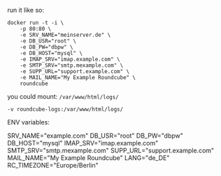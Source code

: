 
run it like so:

```
docker run -t -i \
    -p 80:80 \
    -e SRV_NAME="meinserver.de" \
    -e DB_USR="root" \
    -e DB_PW="dbpw" \
    -e DB_HOST="mysql" \
    -e IMAP_SRV="imap.example.com" \
    -e SMTP_SRV="smtp.mexample.com" \
    -e SUPP_URL="support.example.com" \
    -e MAIL_NAME="My Example Roundcube" \
    roundcube
```

you could mount: `/var/www/html/logs/`

```
-v roundcube-logs:/var/www/html/logs/
```


ENV variables:

SRV_NAME="example.com"
DB_USR="root"
DB_PW="dbpw"
DB_HOST="mysql"
IMAP_SRV="imap.example.com"
SMTP_SRV="smtp.mexample.com"
SUPP_URL="support.example.com"
MAIL_NAME="My Example Roundcube"
LANG="de_DE"
RC_TIMEZONE="Europe/Berlin"

